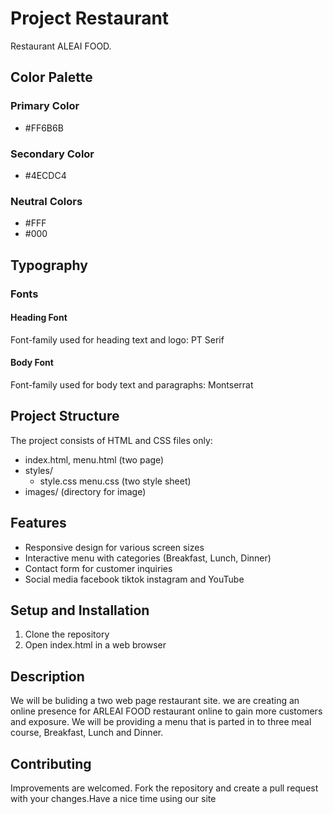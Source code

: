 # Project Restaurant

Restaurant ALEAI FOOD.

## Color Palette

### Primary Color

- #FF6B6B

### Secondary Color

- #4ECDC4

### Neutral Colors

- #FFF
- #000

## Typography

### Fonts

#### Heading Font

Font-family used for heading text and logo: PT Serif

#### Body Font

Font-family used for body text and paragraphs: Montserrat

## Project Structure

The project consists of HTML and CSS files only:

- index.html, menu.html (two page)
- styles/
  - style.css menu.css (two style sheet)
- images/ (directory for image)

## Features

- Responsive design for various screen sizes
- Interactive menu with categories (Breakfast, Lunch, Dinner)
- Contact form for customer inquiries
- Social media facebook tiktok instagram and YouTube

## Setup and Installation

1. Clone the repository
2. Open index.html in a web browser

## Description

We will be buliding a two web page restaurant site. we are creating an
online presence for ARLEAI FOOD restaurant online to gain more customers and exposure. We will be providing a menu that is parted in to three meal course, Breakfast, Lunch and Dinner.

## Contributing
Improvements are welcomed. Fork the repository and create a pull request with your changes.Have a nice time using our site